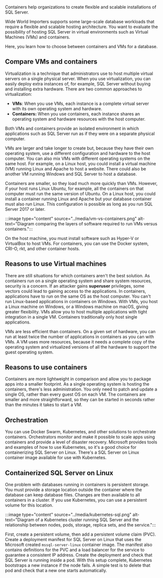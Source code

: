 Containers help organizations to create flexible and scalable installations of SQL Server.

Wide World Importers supports some large-scale database workloads that require a flexible and scalable hosting architecture. You want to evaluate the possibility of hosting SQL Server in virtual environments such as Virtual Machines (VMs) and containers.

Here, you learn how to choose between containers and VMs for a database.

## Compare VMs and containers

Virtualization is a technique that administrators use to host multiple virtual servers on a single physical server. When you use virtualization, you can easily deploy extra instances of, for example, SQL Server without buying and installing extra hardware. There are two common approaches to virtualization:

- **VMs**: When you use VMs, each instance is a complete virtual server with its own operating system and hardware.
- **Containers:** When you use containers, each instance shares an operating system and hardware resources with the host computer.

Both VMs and containers provide an isolated environment in which applications such as SQL Server run as if they were on a separate physical computer.

VMs are larger and take longer to create but, because they have their own operating system, use a different configuration and hardware to the host computer. You can also mix VMs with different operating systems on the same host. For example, on a Linux host, you could install a virtual machine (VM) running Linux and Apache to host a website. There could also be another VM running Windows and SQL Server to host a database.

Containers are smaller, so they load much more quickly than VMs. However, if your host runs Linux Ubuntu, for example, all the containers on that computer must run the same version of Ubuntu. On a Linux host, you could install a container running Linux and Apache but your database container must also run Linux. This configuration is possible as long as you run SQL Server 2017 or later.

:::image type="content" source="../media/vm-vs-containers.png" alt-text="Diagram comparing the layers of software required to run VMs versus containers.":::

On the host machine, you must install software such as Hyper-V or VirtualBox to host VMs. For containers, you can use the Docker system, CRI-O, rkt, and other container hosts.

## Reasons to use Virtual machines

There are still situations for which containers aren't the best solution. As containers run on a single operating system and share system resources, security is a concern. If an attacker gains **superuser** privileges, some vectors could lead to gaining access to the applications. In containers, applications have to run on the same OS as the host computer. You can't run Linux-based applications in containers on Windows. With VMs, you host a Linux machine on Windows, or a Windows machine on macOS, giving greater flexibility. VMs allow you to host multiple applications with tight integration in a single VM. Containers traditionally only host single applications.

VMs are less efficient than containers. On a given set of hardware, you can run at least twice the number of applications in containers as you can with VMs. A VM uses more resources, because it needs a complete copy of the operating system and virtualized versions of all the hardware to support the guest operating system.

## Reasons to use containers

Containers are more lightweight in comparison and allow you to package apps into a smaller footprint. As a single operating system is hosting the containers, there's less administration. You only need to patch and update a single OS, rather than every guest OS on each VM. The containers are smaller and more straightforward, so they can be started in seconds rather than the minutes it takes to start a VM.

## Orchestration

You can use Docker Swarm, Kubernetes, and other solutions to orchestrate containers. Orchestrators monitor and make it possible to scale apps using containers and provide a level of disaster recovery. Microsoft provides tools and examples of how to use Kubernetes, so it's a good choice for containerizing SQL Server on Linux. There's a SQL Server on Linux container image available for use with Kubernetes.

## Containerized SQL Server on Linux

One problem with databases running in containers is persistent storage. You must provide a storage location outside the container where the database can keep database files. Changes are then available to all containers in a cluster. If you use Kubernetes, you can use a persistent volume for this location.

:::image type="content" source="../media/kubernetes-sql.png" alt-text="Diagram of a Kubernetes cluster running SQL Server and the relationship between nodes, pods, storage, replica sets, and the service.":::

First, create a persistent volume, then add a persistent volume claim (PVC). Create a deployment manifest for SQL Server on Linux that uses the Microsoft created `mssql-server-linux` container image. The manifest also contains definitions for the PVC and a load balancer for the service to guarantee a consistent IP address. Create the deployment and check that SQL Server is running inside a pod. With this setup complete, Kubernetes bootstraps a new instance if the node fails. A simple test is to delete that pod and check that a new one starts automatically.
